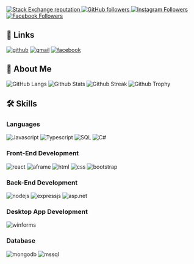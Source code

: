 
<!--# <img src="animated/fox.gif" height="30" /> Hey, I'm Xuan <img src="animated/hands.gif" height="30" /> -->
<p align="left">
  <a href="https://stackoverflow.com/users/14002518">
    <img alt="Stack Exchange reputation" src="https://img.shields.io/stackexchange/stackoverflow/r/21890981?color=orange&label=reputation&logo=stackoverflow">
  </a>
  <!-- <a href="https://www.hackerrank.com/xuanco941">
    <img alt="HackerRank" src="https://img.shields.io/badge/hackerrank-15+-green?color=green&logo=hackerrank">
  </a> -->
  <a href="https://github.com/xuanco941?tab=followers">
    <img alt="GitHub followers" src="https://img.shields.io/github/followers/xuanco941?color=yellow&logo=github">
  </a>
  <!-- <a href="https://medium.com/@xuanco941">
    <img alt="Medium" src="https://img.shields.io/badge/medium-75+-green?color=green&logo=medium">
  </a>
  <a href="https://www.linkedin.com/in/xuanco941">
    <img alt="Linkedin followers" src="https://img.shields.io/badge/followers-1.1K-blue?color=blue&logo=linkedin">
  </a>
  <a href="https://xuanco941.me">
    <img alt="Portfolio" src="https://img.shields.io/badge/Portfolio_Views-3000-violet?color=indigo&logo=readme">
  </a> -->
  <a href="https://www.instagram.com/vibes.js">
    <img alt="Instagram Followers" src="https://img.shields.io/badge/followers-165-blue?color=violet&logo=instagram">
  </a>
    <a href="https://www.facebook.com/xuanco941">
    <img alt="Facebook Followers" src="https://img.shields.io/badge/friends-600-blue?color=green&logo=facebook">
  </a>
</p>

## 🔗 Links
[![github](https://img.shields.io/badge/GitHub-000000?style=for-the-badge&logo=GitHub&logoColor=white)](https://github.com/xuanco941)
[![gmail](https://img.shields.io/badge/Gmail-D14836?style=for-the-badge&logo=Gmail&logoColor=white)](mailto:xuanco941@gmail.com)
[![facebook](https://img.shields.io/badge/Facebook-2374e1?style=for-the-badge&logo=Facebook&logoColor=white)](https://facebook.com/xuanco941)


## 🚀 About Me

<!-- <img src="animated/light_1.gif" height="20px" />I majored in software engineering at Thuy Loi university, I have 2 years experience working with C# and javascript. -->

<!-- <ul>
<li/>I like to use my skills to support my team by automating existing manual processes or introducing new ones.</li>
<li/>I enjoy constantly improving my knowledge base by exploring new tools or collaborating with other developers.</li>
<li/>I am a curiosity driven individual and a fast learner.</li>
<li/>Applying my engineering skills to solve real life problems excites me.</li>
</ul> -->

![GitHub Langs](https://github-readme-stats.vercel.app/api/top-langs/?username=xuanco941&show_icons=true&hide_border=false&theme=jolly&count_private=true&include_all_commits=true&layout=compact)
![Github Stats](https://github-readme-stats.vercel.app/api?username=xuanco941&show_icons=true&hide_border=false&theme=jolly&count_private=true&include_all_commits=true)
![Github Streak](http://github-readme-streak-stats.herokuapp.com?user=xuanco941&theme=jolly&date_format=j%20M%5B%20Y%5D)
![Github Trophy](https://github-profile-trophy.vercel.app/?username=xuanco941&theme=discord)

## 🛠️ Skills

### Languages

![Javascript](https://img.shields.io/badge/JavaScript-323330?style=for-the-badge&logo=javascript&logoColor=F7DF1E)
![Typescript](https://img.shields.io/badge/TypeScript-323330?style=for-the-badge&logo=javascript&logoColor=blue)
![SQL](https://img.shields.io/badge/sql-62B962?style=for-the-badge&logo=sql&logoColor=white)
![C#](https://img.shields.io/badge/C%23-035375?style=for-the-badge&logo=C%20sharp&logoColor=white)

### Front-End Development

![react](https://img.shields.io/badge/React-20232A?style=for-the-badge&logo=react&logoColor=61DAFB)
![aframe](https://img.shields.io/badge/Aframe-EF2D5E?style=for-the-badge&logo=aframe&logoColor=white)
![html](https://img.shields.io/badge/HTML5-E34F26?style=for-the-badge&logo=html5&logoColor=white)
![css](https://img.shields.io/badge/CSS3-1572B6?style=for-the-badge&logo=css3&logoColor=white)
![bootstrap](https://img.shields.io/badge/Bootstrap-563D7C?style=for-the-badge&logo=bootstrap&logoColor=white)

### Back-End Development

![nodejs](https://img.shields.io/badge/Node.js-43853D?style=for-the-badge&logo=node.js&logoColor=white)
![expressjs](https://img.shields.io/badge/Express.js-20232A?style=for-the-badge&logo=express&logoColor=white)
![asp.net](https://img.shields.io/badge/ASP.NET-3366cc?style=for-the-badge&logo=.NET&logoColor=white)


### Desktop App Development

![winforms](https://img.shields.io/badge/Winforms-0078D4?style=for-the-badge&logo=windows&logoColor=white)


### Database

![mongodb](https://img.shields.io/badge/MongoDB-4EA94B?style=for-the-badge&logo=mongodb&logoColor=white)
![mssql](https://img.shields.io/badge/MS_SQL-999966?style=for-the-badge&logo=microsoft-sql-server&logoColor=white)

